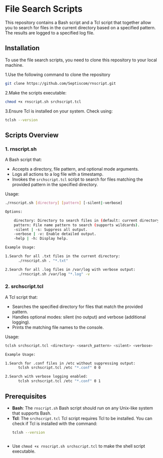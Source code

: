 # File Search Scripts

This repository contains a Bash script and a Tcl script that together allow you to search for files in the current directory based on a specified pattern. The results are logged to a specified log file.

## Installation

To use the file search scripts, you need to clone this repository to your local machine.

1.Use the following command to clone the repository
```bash
git clone https://github.com/Septiscom/rnscript.git
```
2.Make the scripts executable:
```bash
chmod +x rnscript.sh srchscript.tcl
```
3.Ensure Tcl is installed on your system. Check using:
```bash
tclsh --version
```
## Scripts Overview

### 1. rnscript.sh

A Bash script that:
- Accepts a directory, file pattern, and optional mode arguments.
- Logs all actions to a log file with a timestamp.
- Invokes the `srchscript.tcl` script to search for files matching the provided pattern in the specified directory.

Usage:

```bash
./rnscript.sh [directory] [pattern] [-silent|-verbose]

Options:

    directory: Directory to search files in (default: current directory).
    pattern: File name pattern to search (supports wildcards).
    -silent | -s: Suppress all output.
    -verbose | -v: Enable detailed output.
    -help | -h: Display help.

Example Usage:

1.Search for all .txt files in the current directory:
      ./rnscript.sh . "*.txt"

2.Search for all .log files in /var/log with verbose output:
      ./rnscript.sh /var/log "*.log" -v
```
### 2. srchscript.tcl

A Tcl script that:
- Searches the specified directory for files that match the provided pattern.
- Handles optional modes: silent (no output) and verbose (additional logging).
- Prints the matching file names to the console.

Usage:
```bash
tclsh srchscript.tcl <directory> <search_pattern> <silent> <verbose>

Example Usage:

1.Search for .conf files in /etc without suppressing output:
      tclsh srchscript.tcl /etc "*.conf" 0 0

2.Search with verbose logging enabled:
      tclsh srchscript.tcl /etc "*.conf" 0 1
```
## Prerequisites

- **Bash**: The `rnscript.sh` Bash script should run on any Unix-like system that supports Bash.
- **Tcl**: The `srchscript.tcl` Tcl script requires Tcl to be installed. You can check if Tcl is installed with the command:
  ```bash
  tclsh --version
  ```
  ```bash
- Use `chmod +x rnscript.sh srchscript.tcl` to make the shell script executable.
  ```
